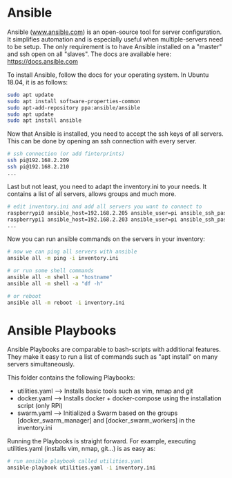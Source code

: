 # Ansible

Ansible (www.ansible.com) is an open-source tool for server configuration. It simplifies automation and is especially useful when multiple-servers need to be setup. The only requirement is to have Ansible installed on a "master" and ssh open on all "slaves". The docs are available here: https://docs.ansible.com

To install Ansible, follow the docs for your operating system. In Ubuntu 18.04, it is as follows:

```bash
sudo apt update
sudo apt install software-properties-common
sudo apt-add-repository ppa:ansible/ansible
sudo apt update
sudo apt install ansible
```

Now that Ansible is installed, you need to accept the ssh keys of all servers. This can be done by opening an ssh connection with every server.

```bash
# ssh connection (or add finterprints)
ssh pi@192.168.2.209
ssh pi@192.168.2.210
...
```

Last but not least, you need to adapt the inventory.ini to your needs. It contains a list of all servers, allows groups and much more.

```bash
# edit inventory.ini and add all servers you want to connect to
raspberrypi0 ansible_host=192.168.2.205 ansible_user=pi ansible_ssh_pass=raspberry
raspberrypi1 ansible_host=192.168.2.203 ansible_user=pi ansible_ssh_pass=raspberry
...
```

Now you can run ansible commands on the servers in your inventory:

```bash
# now we can ping all servers with ansible
ansible all -m ping -i inventory.ini

# or run some shell commands
ansible all -m shell -a "hostname"
ansible all -m shell -a "df -h"

# or reboot
ansible all -m reboot -i inventory.ini
```

# Ansible Playbooks

Ansible Playbooks are comparable to bash-scripts with additional features. They make it easy to run a list of commands such as "apt install" on many servers simultaneously.

This folder contains the following Playbooks:

- utilities.yaml
  --> Installs basic tools such as vim, nmap and git
- docker.yaml
  --> Installs docker + docker-compose  using the installation script (only RPi)
- swarm.yaml
  --> Initialized a Swarm based on the groups [docker_swarm_manager] and [docker_swarm_workers] in the inventory.ini

Running the Playbooks is straight forward. For example, executing utilities.yaml (installs vim, nmap, git...) is as easy as:

```bash
# run ansible playbook called utilities.yaml
ansible-playbook utilities.yaml -i inventory.ini
```
